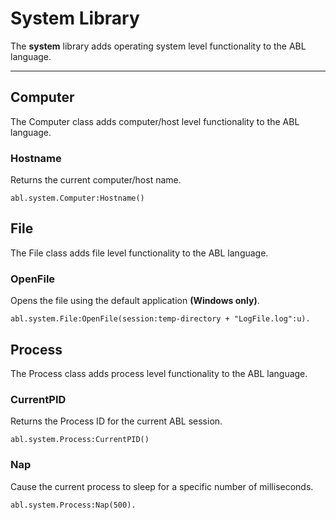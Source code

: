 # System Library

The __system__ library adds operating system level functionality to the ABL language.

---

## Computer

The Computer class adds computer/host level functionality to the ABL language.

### Hostname
Returns the current computer/host name.
``` abl
abl.system.Computer:Hostname()
```

## File

The File class adds file level functionality to the ABL language.

### OpenFile
Opens the file using the default application __(Windows only)__.
``` abl
abl.system.File:OpenFile(session:temp-directory + "LogFile.log":u).
```

## Process

The Process class adds process level functionality to the ABL language.

### CurrentPID
Returns the Process ID for the current ABL session.
``` abl
abl.system.Process:CurrentPID()
```

### Nap
Cause the current process to sleep for a specific number of milliseconds.
``` abl
abl.system.Process:Nap(500).
```




